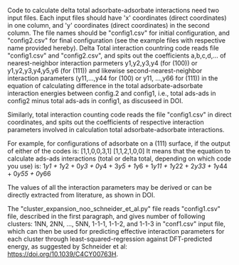 Code to calculate delta total adsorbate-adsorbate interactions need two input files. Each input files should have 'x' coordinates (direct coordinates) in one column, and 'y' coordinates (direct coordinates) in the second column. The file names should be "config1.csv" for initial configuration, and "config2.csv" for final configuration (see the example files with respective name provided hereby). Delta Total interaction countring code reads file "config1.csv" and "config2.csv", and spits out the coefficients a,b,c,d,... of nearest-neighbor interaction parmeters y1,y2,y3,y4 (for (100)) or y1,y2,y3,y4,y5,y6 (for (111)) and likewise second-nearest-neighbor interaction parameters (y11,...,y44 for (100) or y11, ...,y66 for (111)) in the equation of calculating difference in the total adsorbate-adsorbate interaction energies between config.2 and config1, i.e., total ads-ads in config2 minus total ads-ads in config1, as discuseed in DOI. 

Similarly, total interaction counting code reads the file "config1.csv" in direct coordinates, and spits out the coefficients of respective interaction parameters involved in calculation total adsorbate-adsorbate interactions. 

For example, for configurations of adsorbate on a (111) surface, if the output of either of the codes is: [1,1,0,0,3,1]
                                                                                                          [1,1,2,1,0,0]
It means that the equation to calculate ads-ads interactions (total or delta total, depending on which code you use) is: 1*y1 + 1*y2 + 0*y3 + 0*y4 + 3*y5 + 1*y6 + 1*y11 + 1*y22 + 2*y33 + 1*y44 + 0*y55 + 0*y66

The values of all the interaction parameters may be derived or can be directly extracted from literature, as shown in DOI.

The "cluster_expansion_noo_schneider_et_al.py" file reads "config1.csv" file, described in the first paragraph, and gives number of following clusters: 1NN, 2NN, ..., 5NN, 1-1-1, 1-1-2, and 1-1-3 in "conf1.csv" input file, which can then be used for predicting effective interaction parameters for each cluster through least-squared-regression against DFT-predicted energy, as suggested by Schneider et al: https://doi.org/10.1039/C4CY00763H.
